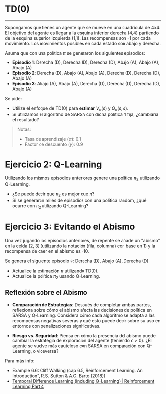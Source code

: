 # TD(0)
****
Supongamos que tienes un agente que se mueve en una cuadrícula de 4x4. El objetivo del agente es llegar a la esquina inferior derecha (4,4) partiendo de la esquina superior izquierda (1,1). Las recompensas son -1 por cada movimiento. Los movimientos posibles en cada estado son abajo y derecha. 

Asuma que con una política $\pi$ se generaron los siguientes episodios:
- **Episodio 1**: Derecha (D), Derecha (D), Derecha (D), Abajo (A), Abajo (A), Abajo (A)
- **Episodio 2**: Derecha (D), Abajo (A), Abajo (A), Derecha (D), Derecha (D), Abajo (A)
- **Episodio 3**: Abajo (A), Abajo (A), Derecha (D), Derecha (D), Derecha (D), Abajo (A)

Se pide:
- Utilize el enfoque de TD(0) para **estimar** $V_{\pi}(s)$ y $Q_{\pi}(s,a)$.
- Si utilizamos el algoritmo de SARSA con dicha política $\pi$ fija, ¿cambiaría el resultado?

> Notas:
> 	- Tasa de aprendizaje ($\alpha$): 0.1
> 	- Factor de descuento ($\gamma$): 0.9

# Ejercicio 2: Q-Learning

Utilizando los mismos episodios anteriores genere una política $\pi_{2}$ utilizando Q-Learning.

- ¿Se puede decir que $\pi_2$ es mejor que $\pi$?
- Si se generaran miles de episodios con una política random, ¿qué ocurre con $\pi_{2}$ utilizando Q-Learning?

# Ejercicio 3: Evitando el Abismo

Una vez jugando los episodios anteriores, de repente se añade un "abismo" en la celda (2, 3) (utilizando la notación (fila, columna) con base en 1) y la recompensa de caer en el abismo es -10.

Se genera el siguiente episodio 💀: Derecha (D), Abajo (A), Derecha (D) 

- Actualice la estimación $\pi$ utilizando TD(0).
- Actualice la política $\pi_2$ usando Q-Learning. 

## Reflexión sobre el Abismo

- **Comparación de Estrategias**: Después de completar ambas partes, reflexiona sobre cómo el abismo afecta las decisiones de política en SARSA y Q-Learning. Considera cómo cada algoritmo se adapta a las recompensas negativas severas y qué esto puede decir sobre su uso en entornos con penalizaciones significativas.

- **Riesgo vs. Seguridad**: Piensa en cómo la presencia del abismo puede cambiar la estrategia de exploración del agente (teniendo $\epsilon>0$). ¿El agente se vuelve más cauteloso con SARSA en comparación con Q-Learning, o viceversa?

Para más info:
- Example 6.6: Cliff Walking (cap 6.5, Reinforcement Learning. An Introduction", R.S. Sutton & A.G. Barto (2018))
- [Temporal Difference Learning (including Q-Learning) | Reinforcement Learning Part 4](https://www.youtube.com/watch?v=AJiG3ykOxmY&pp=ygUkY2xpZmYgd2Fsa2luZyByZWluZm9yY2VtZW50IGxlYXJuaW5n)